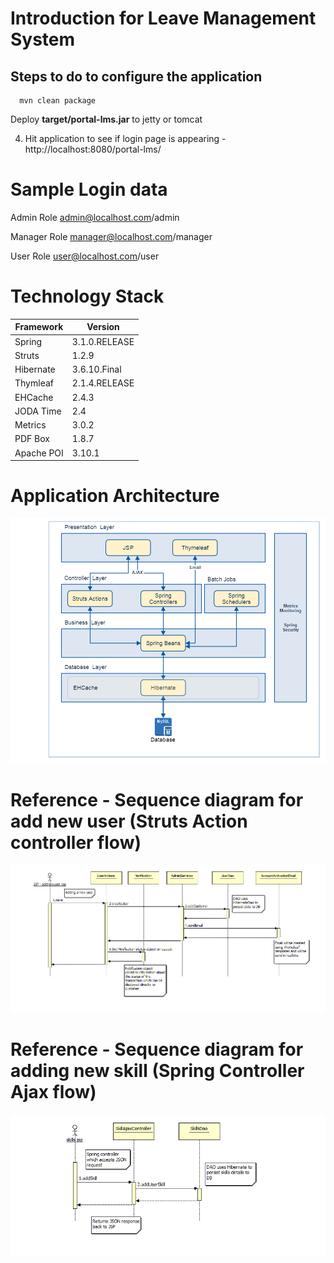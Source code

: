 # Introduction for Leave Management System

## Steps to do to configure the application

```
  mvn clean package
```

  Deploy __target/portal-lms.jar__ to jetty or tomcat

4. Hit application to see if login page is appearing - http://localhost:8080/portal-lms/


# Sample Login data

Admin Role
admin@localhost.com/admin

Manager Role
manager@localhost.com/manager

User Role
user@localhost.com/user

# Technology Stack

| Framework | Version |
| -------- | -------- |
| Spring   | 3.1.0.RELEASE  |
| Struts | 1.2.9 |
| Hibernate | 3.6.10.Final |
| Thymleaf | 2.1.4.RELEASE |
| EHCache | 2.4.3 |
| JODA Time | 2.4 |
| Metrics | 3.0.2 |
| PDF Box | 1.8.7 |
| Apache POI | 3.10.1 |

# Application Architecture
![Portal Architecture](docs/portal-architecture.png)

# Reference - Sequence diagram for add new user (Struts Action controller flow)
![Add new user sequence diagram](docs/add-new-user-sequence.png)

# Reference - Sequence diagram for adding new skill (Spring Controller Ajax flow)
![Add skill sequence diagram](docs/add-new-skill-ajax-sequence.png)
